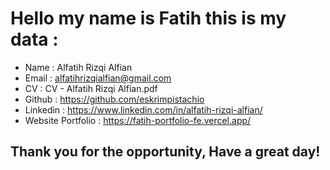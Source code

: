 # Hello my name is Fatih this is my data :

- Name			: Alfatih Rizqi Alfian
- Email    : alfatihrizqialfian@gmail.com
- CV				: CV - Alfatih Rizqi Alfian.pdf
- Github			: https://github.com/eskrimpistachio	
- Linkedin			: https://www.linkedin.com/in/alfatih-rizqi-alfian/	
- Website Portfolio		: https://fatih-portfolio-fe.vercel.app/ 

## Thank you for the opportunity, Have a great day!
